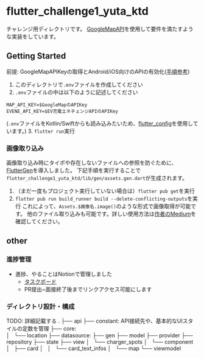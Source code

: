 # flutter_challenge1_yuta_ktd

チャレンジ用ディレクトリです。
[GoogleMapAPI](https://mapsplatform.google.com/)を使用して要件を満たすような実装をしています。

## Getting Started

前提: GoogleMapAPIKeyの取得とAndroid/iOS向けのAPIの有効化([手順参考](https://pub.dev/packages/google_maps_flutter#getting-started:~:text=Enable%20Google%20Map%20SDK%20for%20each%20platform.))

1. このディレクトリで`.env`ファイルを作成してください
2. `.env`ファイルの中は以下のように記述してください
```
MAP_API_KEY=$GoogleMapのAPIKey
EVENE_API_KEY=$EV充電エネチェンジAPIのAPIKey
```
(`.env`ファイルをKotlin/Swiftからも読み込みたいため、[flutter_config](https://pub.dev/packages/flutter_config)を使用しています。)
3. `flutter run`実行

### 画像取り込み
画像取り込み時にタイポや存在しないファイルへの参照を防ぐために、[FlutterGen](https://pub.dev/packages/flutter_gen_runner)を導入しました。
下記手順を実行することで`flutter_challenge1_yuta_ktd/lib/gen/assets.gen.dart`が生成されます。
1. （まだ一度もプロジェクト実行していない場合は）`flutter pub get`を実行
2. `flutter pub run build_runner build --delete-conflicting-outputs`を実行
これによって、`Assets.$画像名.image()`のような形式で画像取得が可能です。
他のファイル取り込みも可能です。詳しい使用方法は[作者のMedium](https://wasabeef.medium.com/fluttergen-25149caea94f)を確認してください。

## other

### 進捗管理

- 進捗、やることはNotionで管理しました
    - [タスクボード](https://www.notion.so/Applications-7fdf4ce90a75495cac1ec58a05f51e32?pvs=4)
    - PR提出~面接終了後までリンクアクセス可能にします

### ディレクトリ設計・構成

TODO: 詳細記載する
.
├── api
├── constant: API接続先や、基本的なUIスタイルの定数を管理
├── core:  
│   └── location
├── datasource: 
├── gen
├── model
├── provider
├── repository
├── state
├── view
│   └── charger_spots
│       └── component
│           ├── card
│           │   └── card_text_infos
│           └── map
└── viewmodel
